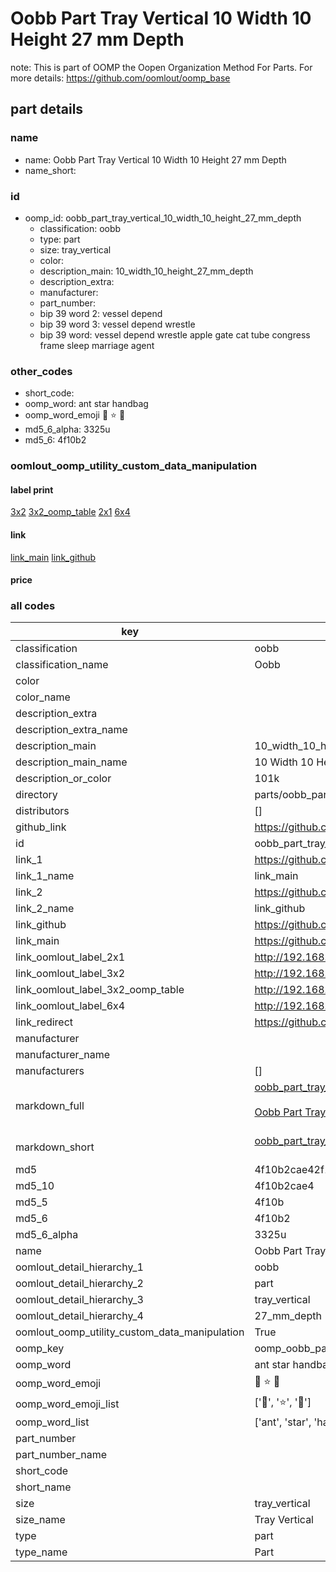 # Oobb Part Tray Vertical 10 Width 10 Height 27 mm Depth  

note: This is part of OOMP the Oopen Organization Method For Parts. For more details: https://github.com/oomlout/oomp_base

##  part details
  







### name
* name: Oobb Part Tray Vertical 10 Width 10 Height 27 mm Depth
* name_short: 
### id
* oomp_id: oobb_part_tray_vertical_10_width_10_height_27_mm_depth
  * classification: oobb
  * type: part
  * size: tray_vertical
  * color: 
  * description_main: 10_width_10_height_27_mm_depth
  * description_extra: 
  * manufacturer: 
  * part_number: 
  * bip 39 word 2: vessel depend
  * bip 39 word 3: vessel depend wrestle
  * bip 39 word: vessel depend wrestle apple gate cat tube congress frame sleep marriage agent

### other_codes
* short_code: 
* oomp_word: ant star handbag
* oomp_word_emoji :ant: :star: :handbag:
* md5_6_alpha: 3325u
* md5_6: 4f10b2






### oomlout_oomp_utility_custom_data_manipulation
#### label print
[3x2](http://192.168.1.245:1112/?label=oomp%203325u)
[3x2_oomp_table](http://192.168.1.108:1112/?label=oomp%203325u)
[2x1](http://192.168.1.242:1112/?label=oomp%203325u)
[6x4](http://192.168.1.55:1112/?label=oomp%203325u)    

#### link

[link_main](https://github.com/oomlout/oomlout_oomp_version_1_messy/tree/main/parts/oobb_part_tray_vertical_10_width_10_height_27_mm_depth) [link_github](https://github.com/oomlout/oomlout_oomp_version_1_messy/tree/main/parts/oobb_part_tray_vertical_10_width_10_height_27_mm_depth)                             

#### price







### all codes 
| key | value |  
| --- | --- |  
| classification | oobb |  
| classification_name | Oobb |  
| color |  |  
| color_name |  |  
| description_extra |  |  
| description_extra_name |  |  
| description_main | 10_width_10_height_27_mm_depth |  
| description_main_name | 10 Width 10 Height 27 mm Depth |  
| description_or_color | 101k |  
| directory | parts/oobb_part_tray_vertical_10_width_10_height_27_mm_depth |  
| distributors | [] |  
| github_link | https://github.com/oomlout/oomlout_oomp_part_src/tree/main/parts/oobb_part_tray_vertical_10_width_10_height_27_mm_depth |  
| id | oobb_part_tray_vertical_10_width_10_height_27_mm_depth |  
| link_1 | https://github.com/oomlout/oomlout_oomp_version_1_messy/tree/main/parts/oobb_part_tray_vertical_10_width_10_height_27_mm_depth |  
| link_1_name | link_main |  
| link_2 | https://github.com/oomlout/oomlout_oomp_version_1_messy/tree/main/parts/oobb_part_tray_vertical_10_width_10_height_27_mm_depth |  
| link_2_name | link_github |  
| link_github | https://github.com/oomlout/oomlout_oomp_version_1_messy/tree/main/parts/oobb_part_tray_vertical_10_width_10_height_27_mm_depth |  
| link_main | https://github.com/oomlout/oomlout_oomp_version_1_messy/tree/main/parts/oobb_part_tray_vertical_10_width_10_height_27_mm_depth |  
| link_oomlout_label_2x1 | http://192.168.1.242:1112/?label=oomp%203325u |  
| link_oomlout_label_3x2 | http://192.168.1.245:1112/?label=oomp%203325u |  
| link_oomlout_label_3x2_oomp_table | http://192.168.1.108:1112/?label=oomp%203325u |  
| link_oomlout_label_6x4 | http://192.168.1.55:1112/?label=oomp%203325u |  
| link_redirect | https://github.com/oomlout/oomlout_oomp_version_1_messy/tree/main/parts/oobb_part_tray_vertical_10_width_10_height_27_mm_depth |  
| manufacturer |  |  
| manufacturer_name |  |  
| manufacturers | [] |  
| markdown_full | [oobb_part_tray_vertical_10_width_10_height_27_mm_depth](none)<br>[](none)<br>[Oobb Part Tray Vertical 10 Width 10 Height 27 Mm Depth](none)<br><br> |  
| markdown_short | [oobb_part_tray_vertical_10_width_10_height_27_mm_depth](none)<br><br> |  
| md5 | 4f10b2cae42f1d408f3020abfc8ebf98 |  
| md5_10 | 4f10b2cae4 |  
| md5_5 | 4f10b |  
| md5_6 | 4f10b2 |  
| md5_6_alpha | 3325u |  
| name | Oobb Part Tray Vertical 10 Width 10 Height 27 mm Depth |  
| oomlout_detail_hierarchy_1 | oobb |  
| oomlout_detail_hierarchy_2 | part |  
| oomlout_detail_hierarchy_3 | tray_vertical |  
| oomlout_detail_hierarchy_4 | 27_mm_depth |  
| oomlout_oomp_utility_custom_data_manipulation | True |  
| oomp_key | oomp_oobb_part_tray_vertical_10_width_10_height_27_mm_depth |  
| oomp_word | ant star handbag |  
| oomp_word_emoji | :ant: :star: :handbag: |  
| oomp_word_emoji_list | [':ant:', ':star:', ':handbag:'] |  
| oomp_word_list | ['ant', 'star', 'handbag'] |  
| part_number |  |  
| part_number_name |  |  
| short_code |  |  
| short_name |  |  
| size | tray_vertical |  
| size_name | Tray Vertical |  
| type | part |  
| type_name | Part |  
